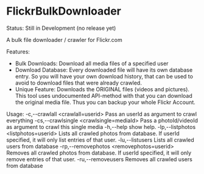 # FlickrBulkDownloader

Status: Still in Development (no release yet)

A bulk file downloader / crawler for Flickr.com

Features:
- Bulk Downloads: Download all media files of a specified user
- Download Database: Every downloaded file will have its own database entry. So you will have your own download history, that can be used to avoid to download files that were already crawled.
- Unique Feature: Downloads the ORIGINAL files (videos and pictures). This tool uses undocumented API-method with that you can download the original media file. Thus you can backup your whole Flickr Account.


Usage:
 -c,--crawlall <crawlall=userid>            Pass an userId as argument to
                                            crawl everything
 -cs,--crawlsingle <crawlsingle=mediaId>    Pass a photoId/videoId as
                                            argument to crawl this single
                                            media
 -h,--help                                  show help.
 -lp,--listphotos <listphotos=userid>       Lists all crawled photos from
                                            database. If userId specified,
                                            it will only list entries of
                                            that user.
 -lu,--listusers                            Lists all crawled users from
                                            database
 -rp,--removephotos <removephotos=userid>   Removes all crawled photos
                                            from database. If userId
                                            specified, it will only remove
                                            entries of that user.
 -ru,--removeusers                          Removes all crawled users from
                                            database

